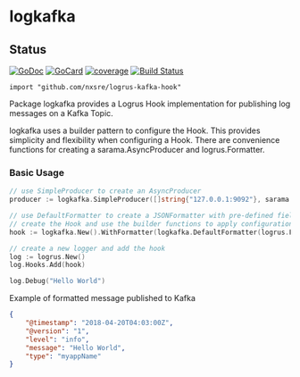 # logkafka

## Status

[![GoDoc][1]][2]
[![GoCard][3]][4]
[![coverage][5]][6]
[![Build Status][7]][8]

[1]: https://godoc.org/github.com/nxsre/logrus-kafka-hook?status.svg
[2]: https://godoc.org/github.com/nxsre/logrus-kafka-hook
[3]: https://goreportcard.com/badge/nxsre/logrus-kafka-hook
[4]: https://goreportcard.com/report/github.com/nxsre/logrus-kafka-hook
[5]: http://gocover.io/_badge/github.com/nxsre/logrus-kafka-hook
[6]: http://gocover.io/github.com/nxsre/logrus-kafka-hook
[7]: https://travis-ci.org/nxsre/logrus-kafka-hook.svg?branch=master
[8]: https://travis-ci.org/nxsre/logrus-kafka-hook


`import "github.com/nxsre/logrus-kafka-hook"`

Package logkafka provides a Logrus Hook implementation for publishing log messages on a Kafka Topic.

logkafka uses a builder pattern to configure the Hook. This provides simplicity and flexibility when configuring a Hook.
There are convenience functions for creating a sarama.AsyncProducer and logrus.Formatter.

### Basic Usage

```go
// use SimpleProducer to create an AsyncProducer
producer := logkafka.SimpleProducer([]string{"127.0.0.1:9092"}, sarama.CompressionSnappy, sarama.WaitForLocal, nil)

// use DefaultFormatter to create a JSONFormatter with pre-defined fields or override with any fields
// create the Hook and use the builder functions to apply configurations
hook := logkafka.New().WithFormatter(logkafka.DefaultFormatter(logrus.Fields{"type": "myappName"})).WithProducer(producer)

// create a new logger and add the hook
log := logrus.New()
log.Hooks.Add(hook)

log.Debug("Hello World")
```

Example of formatted message published to Kafka

```json
{
	"@timestamp": "2018-04-20T04:03:00Z",
	"@version": "1",
	"level": "info",
	"message": "Hello World",
	"type": "myappName"
}
```

